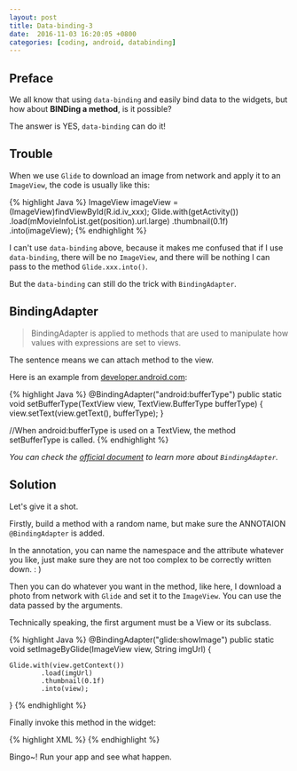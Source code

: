 ```yaml
---
layout: post
title: Data-binding-3
date:  2016-11-03 16:20:05 +0800
categories: [coding, android, databinding]
---
```


## Preface
We all know that using `data-binding` and easily bind data to the widgets, but how about **BINDing a method**, is it possible?

The answer is YES, `data-binding` can do it!

## Trouble

When we use `Glide` to download an image from network and apply it to an `ImageView`, the code is usually like this:

{% highlight Java %}
ImageView imageView = (ImageView)findViewById(R.id.iv_xxx);
Glide.with(getActivity())
        .load(mMovieInfoList.get(position).url.large)
        .thumbnail(0.1f)
        .into(imageView);
{% endhighlight %}

I can't use `data-binding` above, because it makes me confused that if I use `data-binding`, there will be no `ImageView`, and there will be nothing I can pass to the method `Glide.xxx.into()`.

But the `data-binding` can still do the trick with `BindingAdapter`.

## BindingAdapter

>BindingAdapter is applied to methods that are used to manipulate how values with expressions are set to views. 

The sentence means we can attach method to the view.

Here is an example from [developer.android.com](https://developer.android.com/index.html):

{% highlight Java %}
@BindingAdapter("android:bufferType")
 public static void setBufferType(TextView view, TextView.BufferType bufferType) {
     view.setText(view.getText(), bufferType);
 }
 
//When android:bufferType is used on a TextView, the method setBufferType is called.
{% endhighlight %}

*You can check the [official document](https://developer.android.com/reference/android/databinding/BindingAdapter.html) to learn more about `BindingAdapter`.*

## Solution
Let's give it a shot.

Firstly, build a method with a random name, but make sure the ANNOTAION `@BindingAdapter` is added.

In the annotation, you can name the namespace and the attribute whatever you like, just make sure they are not too complex to be correctly written down. : )

Then you can do whatever you want in the method, like here, I download a photo from network with `Glide` and set it to the `ImageView`. You can use the data passed by the arguments. 

Technically speaking, the first argument must be a View or its subclass.

{% highlight Java %}
@BindingAdapter("glide:showImage")
public static void setImageByGlide(ImageView view, String imgUrl) {

    Glide.with(view.getContext())
            .load(imgUrl)
            .thumbnail(0.1f)
            .into(view);

}
{% endhighlight %}

Finally invoke this method in the widget:

{% highlight XML %}
<ImageView
    android:id="@+id/iv_fullscreen"
    android:layout_width="match_parent"
    android:layout_height="match_parent"
    glide:showImage="@{imgUrl}"/>
{% endhighlight %}

Bingo~! Run your app and see what happen.



